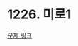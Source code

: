 # 1226. 미로1

[문제 링크](https://swexpertacademy.com/main/talk/solvingClub/problemView.do?solveclubId=AZC_w6Z6yygDFAQW&contestProbId=AV14vXUqAGMCFAYD&probBoxId=AZC_w6Z6yykDFAQW&type=PROBLEM&problemBoxTitle=1w_homework&problemBoxCnt=5)